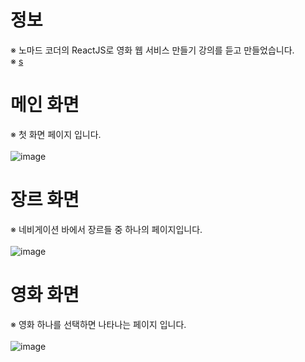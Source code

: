 # 정보
※ 노마드 코더의 ReactJS로 영화 웹 서비스 만들기 강의를 듣고 만들었습니다.<br>
※ <a href="https://springhana.github.io/react-movie/">s</a>
<br>

# 메인 화면
※ 첫 화면 페이지 입니다.
<br><br>
![image](https://github.com/springhana/react-movie/assets/97121074/805e2a13-e01d-4e53-8af5-aa52b6690e26)

# 장르 화면
※ 네비게이션 바에서 장르들 중 하나의 페이지입니다.
<br><br>
![image](https://github.com/springhana/react-movie/assets/97121074/58ae203c-ddf9-4e0d-a057-fc4a9aa6ebe2)

# 영화 화면
※ 영화 하나를 선택하면 나타나는 페이지 입니다.
<br><br>
![image](https://github.com/springhana/react-movie/assets/97121074/46cf4944-2746-42f4-87b5-875e049770d9)
